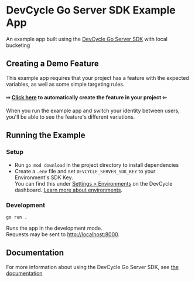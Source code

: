 # DevCycle Go Server SDK Example App

An example app built using the [DevCycle Go Server SDK](https://docs.devcycle.com/sdk/server-side-sdks/go/) with local bucketing

## Creating a Demo Feature

This example app requires that your project has a feature with the expected variables, as well as some simple targeting rules. 

#### ⇨ [Click here](https://app.devcycle.com/r/create?resource=feature&key=hello-togglebot) to automatically create the feature in your project ⇦

When you run the example app and switch your identity between users, you'll be able to see the feature's different variations.

## Running the Example

### Setup

* Run `go mod download` in the project directory to install dependencies
* Create a `.env` file and set `DEVCYCLE_SERVER_SDK_KEY` to your Environment's SDK Key.\
You can find this under [Settings > Environments](https://app.devcycle.com/r/environments) on the DevCycle dashboard.
[Learn more about environments](https://docs.devcycle.com/essentials/environments).

### Development

`go run .`

Runs the app in the development mode.\
Requests may be sent to [http://localhost:8000](http://localhost:8000).

## Documentation

For more information about using the DevCycle Go Server SDK, see [the documentation](https://docs.devcycle.com/sdk/server-side-sdks/go/)

